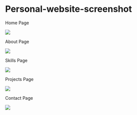# Personal-website-screenshot

<p>Home Page</p>
<img src="./website-screenshot/ homepage.JPG">

<p>About Page</p>
<img src="./website-screenshot/ about.JPG">

<p>Skills Page</p>
<img src="./website-screenshot/ skills.JPG">

<p>Projects Page</p>
<img src="./website-screenshot/ projects.JPG">

<p>Contact Page</p>
<img src="./website-screenshot/ contact.JPG">
